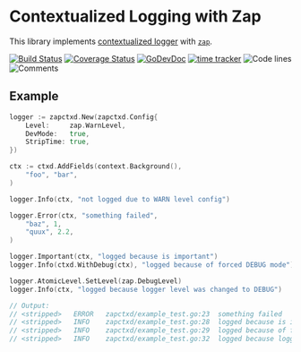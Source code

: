 # Contextualized Logging with Zap

This library implements [contextualized logger](https://pkg.go.dev/github.com/bool64/ctxd#Logger) with 
[`zap`](https://pkg.go.dev/go.uber.org/zap).

[![Build Status](https://github.com/bool64/zapctxd/workflows/test/badge.svg)](https://github.com/bool64/zapctxd/actions?query=branch%3Amaster+workflow%3Atest)
[![Coverage Status](https://codecov.io/gh/bool64/zapctxd/branch/master/graph/badge.svg)](https://codecov.io/gh/bool64/zapctxd)
[![GoDevDoc](https://img.shields.io/badge/dev-doc-00ADD8?logo=go)](https://pkg.go.dev/github.com/bool64/zapctxd)
[![time tracker](https://wakatime.com/badge/github/bool64/zapctxd.svg)](https://wakatime.com/badge/github/bool64/zapctxd)
![Code lines](https://sloc.xyz/github/bool64/zapctxd/?category=code)
![Comments](https://sloc.xyz/github/bool64/zapctxd/?category=comments)

## Example

```go
logger := zapctxd.New(zapctxd.Config{
    Level:     zap.WarnLevel,
    DevMode:   true,
    StripTime: true,
})

ctx := ctxd.AddFields(context.Background(),
    "foo", "bar",
)

logger.Info(ctx, "not logged due to WARN level config")

logger.Error(ctx, "something failed",
    "baz", 1,
    "quux", 2.2,
)

logger.Important(ctx, "logged because is important")
logger.Info(ctxd.WithDebug(ctx), "logged because of forced DEBUG mode")

logger.AtomicLevel.SetLevel(zap.DebugLevel)
logger.Info(ctx, "logged because logger level was changed to DEBUG")

// Output:
// <stripped>	ERROR	zapctxd/example_test.go:23	something failed	{"baz": 1, "quux": 2.2, "foo": "bar"}
// <stripped>	INFO	zapctxd/example_test.go:28	logged because is important	{"foo": "bar"}
// <stripped>	INFO	zapctxd/example_test.go:29	logged because of forced DEBUG mode	{"foo": "bar"}
// <stripped>	INFO	zapctxd/example_test.go:32	logged because logger level was changed to DEBUG	{"foo": "bar"} 
```
